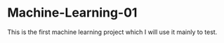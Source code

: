 # Machine-Learning-01
This is the first machine learning project which I will use it mainly to test.
